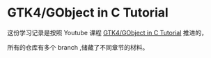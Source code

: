 # GTK4/GObject in C Tutorial

这份学习记录是按照 Youtube 课程 [GTK4/GObject in C Tutorial](https://www.youtube.com/playlist?list=PLFnRB0VoVErpBiFZlMg_JAPKdJJobzyV3) 推进的，

所有的仓库有多个 branch ,储藏了不同章节的材料。